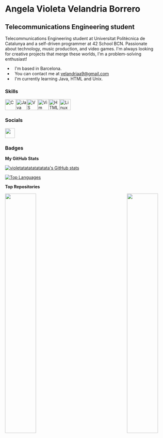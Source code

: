 Angela Violeta Velandria Borrero
==================================

Telecommunications Engineering student
--------------------------------------

Telecommunications Engineering student at Universitat Politècnica de Catalunya and a self-driven programmer at 42 School BCN. Passionate about technology, music production, and video games. I'm always looking for creative projects that merge these worlds, I'm a problem-solving enthusiast!

*   I'm based in Barcelona.
*   You can contact me at [velandriaa9@gmail.com](mailto:velandriaa9@gmail.com)
*   I'm currently learning Java, HTML and Unix.

### Skills


<p align="left">
<a href="https://docs.microsoft.com/en-us/cpp/?view=msvc-170" target="_blank" rel="noreferrer"><img src="https://raw.githubusercontent.com/danielcranney/readme-generator/main/public/icons/skills/c-colored.svg" width="36" height="36" alt="C" /></a><a href="https://www.oracle.com/java/" target="_blank" rel="noreferrer"><img src="https://raw.githubusercontent.com/danielcranney/readme-generator/main/public/icons/skills/java-colored.svg" width="36" height="36" alt="Java" /></a><a href="https://code.visualstudio.com/" target="_blank" rel="noreferrer"><img src="https://raw.githubusercontent.com/danielcranney/readme-generator/main/public/icons/skills/visualstudiocode.svg" width="36" height="36" alt="VS Code" /></a><a href="https://www.vim.org/" target="_blank" rel="noreferrer"><img src="https://raw.githubusercontent.com/danielcranney/readme-generator/main/public/icons/skills/vim.svg" width="36" height="36" alt="Vim" /></a><a href="https://developer.mozilla.org/en-US/docs/Glossary/HTML5" target="_blank" rel="noreferrer"><img src="https://raw.githubusercontent.com/danielcranney/readme-generator/main/public/icons/skills/html5-colored.svg" width="36" height="36" alt="HTML5" /></a><a href="https://www.linux.org" target="_blank" rel="noreferrer"><img src="https://raw.githubusercontent.com/danielcranney/readme-generator/main/public/icons/skills/linux-colored.svg" width="36" height="36" alt="Linux" /></a>
</p>


### Socials

<p align="left"> <a href="https://www.github.com/violetatatatatatatata" target="_blank" rel="noreferrer"> <picture> <source media="(prefers-color-scheme: dark)" srcset="https://raw.githubusercontent.com/danielcranney/readme-generator/main/public/icons/socials/github-dark.svg" /> <source media="(prefers-color-scheme: light)" srcset="https://raw.githubusercontent.com/danielcranney/readme-generator/main/public/icons/socials/github.svg" /> <img src="https://raw.githubusercontent.com/danielcranney/readme-generator/main/public/icons/socials/github.svg" width="32" height="32" /> </picture> </a></p>

### Badges

<b>My GitHub Stats</b>

<a href="http://www.github.com/violetatatatatatatata"><img src="https://github-readme-stats.vercel.app/api?username=violetatatatatatatata&show_icons=true&hide=commits,prs,issues,&title_color=ec4899&text_color=ffffff&icon_color=a855f7&bg_color=831843&hide_border=true&show_icons=true" alt="violetatatatatatatata's GitHub stats" /></a>

<a href="https://github.com/violetatatatatatatata" align="left"><img src="https://github-readme-stats.vercel.app/api/top-langs/?username=violetatatatatatatata&langs_count=10&title_color=ec4899&text_color=ffffff&icon_color=a855f7&bg_color=831843&hide_border=true&locale=en&custom_title=Top%20%Languages" alt="Top Languages" /></a>

<b>Top Repositories</b>

<div width="100%" align="center"><a href="https://github.com/violetatatatatatatata/printf" align="left"><img align="left" width="45%" src="https://github-readme-stats.vercel.app/api/pin/?username=violetatatatatatatata&repo=printf&title_color=ec4899&text_color=ffffff&icon_color=a855f7&bg_color=831843&hide_border=true&locale=en" /></a><a href="https://github.com/violetatatatatatatata/libft.h" align="right"><img align="right" width="45%" src="https://github-readme-stats.vercel.app/api/pin/?username=violetatatatatatatata&repo=libft.h&title_color=ec4899&text_color=ffffff&icon_color=a855f7&bg_color=831843&hide_border=true&locale=en" /></a></div><br /><br /><br /><br /><br /><br /><br />
